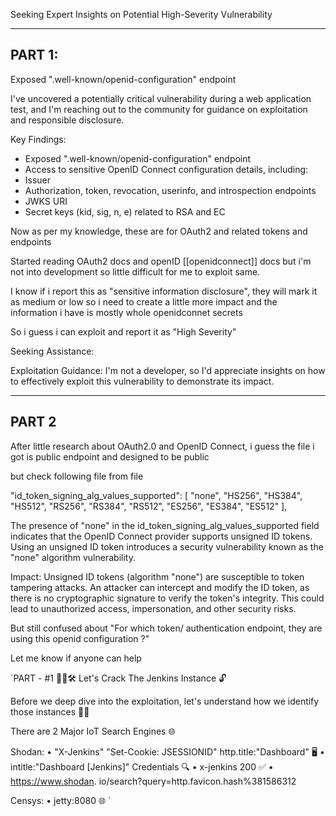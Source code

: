 Seeking Expert Insights on Potential High-Severity Vulnerability 

------------------------------------------------------------------------------------
PART 1:
------------------------------------------------------------------------------------

Exposed ".well-known/openid-configuration" endpoint

I've uncovered a potentially critical vulnerability during a web application test, and I'm reaching out to the community for guidance on exploitation and responsible disclosure.

Key Findings:
  - Exposed ".well-known/openid-configuration" endpoint
  - Access to sensitive OpenID Connect configuration details, including:
  - Issuer
  - Authorization, token, revocation, userinfo, and introspection endpoints
  - JWKS URI
  - Secret keys (kid, sig, n, e) related to RSA and EC

Now as per my knowledge, these are for OAuth2 and related tokens and endpoints

Started reading OAuth2 docs and openID [[openidconnect]] docs but i'm not into development so little difficult for me to exploit same.

I know if i report this as "sensitive information disclosure", they will mark it as medium or low so i need to create a little more impact and the information i have is mostly whole openidconnet secrets 

So i guess i can exploit and report it as "High Severity"

Seeking Assistance:

Exploitation Guidance: I'm not a developer, so I'd appreciate insights on how to effectively exploit this vulnerability to demonstrate its impact.

------------------------------------------------------------------------------------
PART 2
------------------------------------------------------------------------------------

After little research about OAuth2.0 and OpenID Connect, i guess the file i got is public endpoint and designed to be public

but check following file from file

"id_token_signing_alg_values_supported": [ "none", "HS256", "HS384", "HS512", "RS256", "RS384", "RS512", "ES256", "ES384", "ES512" ],


The presence of "none" in the id_token_signing_alg_values_supported field indicates that the OpenID Connect provider supports unsigned ID tokens. Using an unsigned ID token introduces a security vulnerability known as the "none" algorithm vulnerability.

Impact:
Unsigned ID tokens (algorithm "none") are susceptible to token tampering attacks. An attacker can intercept and modify the ID token, as there is no cryptographic signature to verify the token's integrity. This could lead to unauthorized access, impersonation, and other security risks.

But still confused about "For which token/ authentication endpoint, they are using this openid configuration ?"

Let me know if anyone can help


`PART - #1 🕵‍♂🛠
Let's Crack The Jenkins Instance 🔓

Before we deep dive into the exploitation, let's understand how we identify those instances 🕵‍♂

There are 2 Major IoT Search Engines 🌐

Shodan:
• "X-Jenkins" "Set-Cookie: JSESSIONID" http.title:"Dashboard" 🖥
• intitle:"Dashboard [Jenkins]" Credentials 🔍
• x-jenkins 200 ✅
• https://www.shodan. io/search?query=http.favicon.hash%381586312

Censys:
• jetty:8080 🌐
`